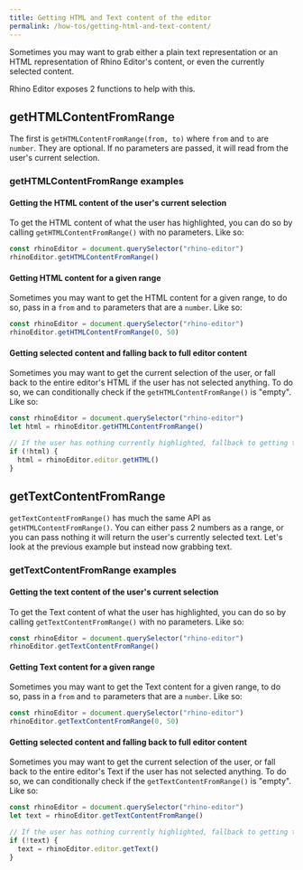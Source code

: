 ```yaml
---
title: Getting HTML and Text content of the editor
permalink: /how-tos/getting-html-and-text-content/
---
```


Sometimes you may want to grab either a plain text representation or an HTML representation of Rhino Editor's content, or even the currently selected content.

Rhino Editor exposes 2 functions to help with this.

## getHTMLContentFromRange

The first is `getHTMLContentFromRange(from, to)` where `from` and `to` are `number`. They are optional. If no parameters are passed, it will read from the user's current selection.

### getHTMLContentFromRange examples

#### Getting the HTML content of the user's current selection

To get the HTML content of what the user has highlighted, you can do so by calling `getHTMLContentFromRange()` with no parameters. Like so:

```js
const rhinoEditor = document.querySelector("rhino-editor")
rhinoEditor.getHTMLContentFromRange()
```

#### Getting HTML content for a given range

Sometimes you may want to get the HTML content for a given range, to do so, pass in a `from` and `to` parameters that are a `number`. Like so:

```js
const rhinoEditor = document.querySelector("rhino-editor")
rhinoEditor.getHTMLContentFromRange(0, 50)
```

#### Getting selected content and falling back to full editor content

Sometimes you may want to get the current selection of the user, or fall back to the entire editor's HTML if the user has not selected anything. To do so, we can conditionally check if the `getHTMLContentFromRange()` is "empty". Like so:

```js
const rhinoEditor = document.querySelector("rhino-editor")
let html = rhinoEditor.getHTMLContentFromRange()

// If the user has nothing currently highlighted, fallback to getting the full HTML of the editor.
if (!html) {
  html = rhinoEditor.editor.getHTML()
}
```

## getTextContentFromRange

`getTextContentFromRange()` has much the same API as `getHTMLContentFromRange()`. You can either pass 2 numbers as a range, or you can pass nothing it will return the user's currently selected text. Let's look at the previous example but instead now grabbing text.

### getTextContentFromRange examples

#### Getting the text content of the user's current selection

To get the Text content of what the user has highlighted, you can do so by calling `getTextContentFromRange()` with no parameters. Like so:

```js
const rhinoEditor = document.querySelector("rhino-editor")
rhinoEditor.getTextContentFromRange()
```

#### Getting Text content for a given range

Sometimes you may want to get the Text content for a given range, to do so, pass in a `from` and `to` parameters that are a `number`. Like so:

```js
const rhinoEditor = document.querySelector("rhino-editor")
rhinoEditor.getTextContentFromRange(0, 50)
```

#### Getting selected content and falling back to full editor content

Sometimes you may want to get the current selection of the user, or fall back to the entire editor's Text if the user has not selected anything. To do so, we can conditionally check if the `getTextContentFromRange()` is "empty". Like so:

```js
const rhinoEditor = document.querySelector("rhino-editor")
let text = rhinoEditor.getTextContentFromRange()

// If the user has nothing currently highlighted, fallback to getting the full Text of the editor.
if (!text) {
  text = rhinoEditor.editor.getText()
}
```

